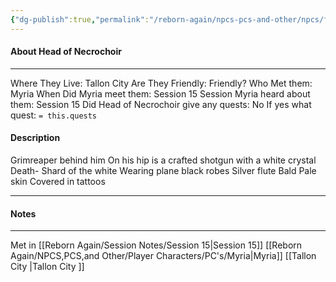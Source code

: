```yaml
---
{"dg-publish":true,"permalink":"/reborn-again/npcs-pcs-and-other/npcs/friendly/head-of-necrochoir/"}
---
```



#### About Head of Necrochoir 
---
Where They Live: Tallon City 
Are They Friendly: Friendly?
Who Met them: Myria
When Did Myria meet them: Session 15
Session Myria heard about them: Session 15
Did Head of Necrochoir  give any quests: No
	If yes what quest: `= this.quests`


#### Description
Grimreaper behind him 
On his hip is a crafted shotgun with a white crystal
Death- Shard of the white
Wearing plane black robes 
Silver flute
Bald
Pale skin
Covered in tattoos 


---

#### Notes
---

Met in [[Reborn Again/Session Notes/Session 15\|Session 15]]
[[Reborn Again/NPCS,PCS,and Other/Player Characters/PC's/Myria\|Myria]]
[[Tallon City \|Tallon City ]]

